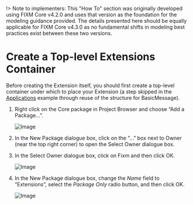 !> Note to implementers: This "How To" section was originally developed using FIXM Core v4.2.0 and uses that version as the foundation for the modeling guidance provided. The details presented here should be equally applicable for FIXM Core v4.3.0 as no fundamental shifts in modeling best practices exist between these two versions.

# Create a Top-level Extensions Container

Before creating the Extension itself, you should first create a
top-level container under which to place your Extension (a step skipped in the
[Applications](/how-to-create-application/introduction) example through reuse of the structure for BasicMessage).

1. Right click on the Core package in Project Browser and choose “Add a
    Package…”.

    ![Image](.//media/image198.png)

2. In the New Package dialogue box, click on the “…” box next to Owner
    (near the top right corner) to open the Select Owner dialogue box.

3. In the Select Owner dialogue box, click on Fixm and then click OK.

    ![Image](.//media/image199.png)

4. In the New Package dialogue box, change the *Name* field to
    “Extensions”, select the *Package Only* radio button, and then click
    OK.

    ![Image](.//media/image200.png)
